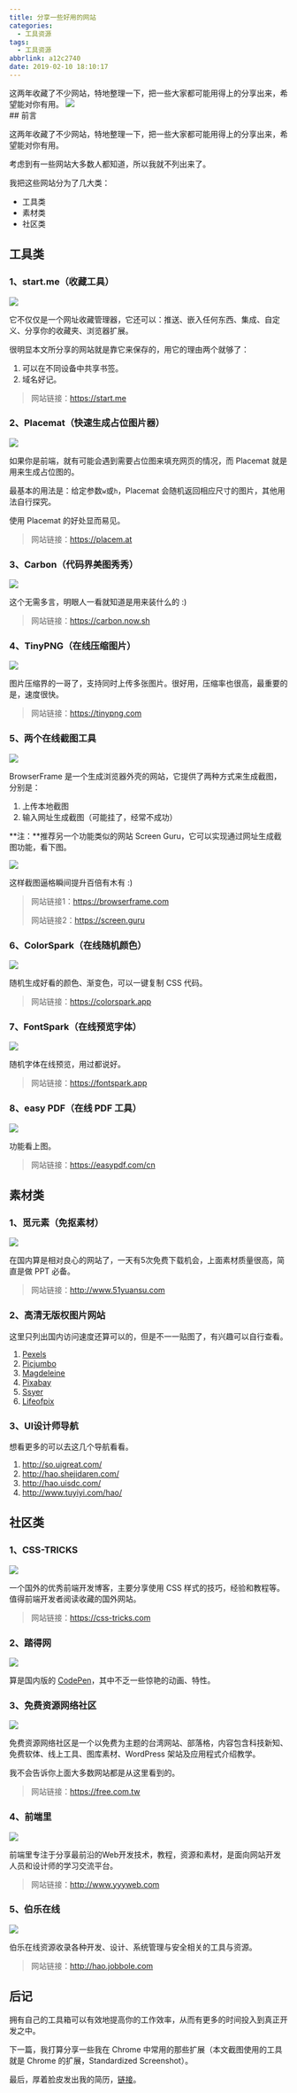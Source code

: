 ```yaml
---
title: 分享一些好用的网站
categories:
  - 工具资源
tags:
  - 工具资源
abbrlink: a12c2740
date: 2019-02-10 18:10:17
---
```

<div class="excerpt">
这两年收藏了不少网站，特地整理一下，把一些大家都可能用得上的分享出来，希望能对你有用。
<img src="https://ws1.sinaimg.cn/mw690/006mS5wEgy1g01kfsb325j31460lm78s.jpg" />
</div>
<!-- more -->
## 前言

这两年收藏了不少网站，特地整理一下，把一些大家都可能用得上的分享出来，希望能对你有用。

考虑到有一些网站大多数人都知道，所以我就不列出来了。

我把这些网站分为了几大类：

- 工具类
- 素材类
- 社区类

## 工具类

### 1、start.me（收藏工具）

![](https://ws1.sinaimg.cn/mw690/006mS5wEgy1g01kfsb325j31460lm78s.jpg)

它不仅仅是一个网址收藏管理器，它还可以：推送、嵌入任何东西、集成、自定义、分享你的收藏夹、浏览器扩展。

很明显本文所分享的网站就是靠它来保存的，用它的理由两个就够了：

1. 可以在不同设备中共享书签。
2. 域名好记。

> 网站链接：https://start.me

### 2、Placemat（快速生成占位图片器）

![](https://ws1.sinaimg.cn/mw690/006mS5wEgy1g01kofjhs1j31460lm0v6.jpg)

如果你是前端，就有可能会遇到需要占位图来填充网页的情况，而 Placemat 就是用来生成占位图的。

最基本的用法是：给定参数`w`或`h`，Placemat  会随机返回相应尺寸的图片，其他用法自行探究。

使用 Placemat  的好处显而易见。

> 网站链接：https://placem.at

### 3、Carbon（代码界美图秀秀）

![](https://ws1.sinaimg.cn/mw690/006mS5wEgy1g01l4ctkw0j31460lm40t.jpg)

这个无需多言，明眼人一看就知道是用来装什么的 :)

> 网站链接：https://carbon.now.sh

### 4、TinyPNG（在线压缩图片）

![](https://ws1.sinaimg.cn/mw690/006mS5wEgy1g01l85eym5j31460lmqgs.jpg)

图片压缩界的一哥了，支持同时上传多张图片。很好用，压缩率也很高，最重要的是，速度很快。

> 网站链接：https://tinypng.com

### 5、两个在线截图工具

![](https://ws1.sinaimg.cn/mw690/006mS5wEgy1g01lebp7hsj31460lm0ur.jpg)

BrowserFrame 是一个生成浏览器外壳的网站，它提供了两种方式来生成截图，分别是：

1. 上传本地截图
2. 输入网址生成截图（可能挂了，经常不成功）

**注：**推荐另一个功能类似的网站 Screen Guru，它可以实现通过网址生成截图功能，看下图。

![](https://ws1.sinaimg.cn/mw690/006mS5wEgy1g01lqsaguqj315s0sa0uf.jpg)

这样截图逼格瞬间提升百倍有木有 :)

> 网站链接1：https://browserframe.com
>
> 网站链接2：https://screen.guru

### 6、ColorSpark（在线随机颜色）

![](https://ws1.sinaimg.cn/mw690/006mS5wEgy1g01m1i2yflj31460lmmy5.jpg)

随机生成好看的颜色、渐变色，可以一键复制 CSS 代码。

> 网站链接：https://colorspark.app

### 7、FontSpark（在线预览字体）

![](https://ws1.sinaimg.cn/mw690/006mS5wEgy1g01m2n6sy4j31460lm0ts.jpg)

随机字体在线预览，用过都说好。

> 网站链接：https://fontspark.app

### 8、easy PDF（在线 PDF 工具）

![](https://ws1.sinaimg.cn/mw690/006mS5wEgy1g01m69eod2j31460lmwg6.jpg)

功能看上图。

> 网站链接：https://easypdf.com/cn

## 素材类

### 1、觅元素（免抠素材）

![](https://ws1.sinaimg.cn/mw690/006mS5wEgy1g01mae8r2xj31460lmapg.jpg)

在国内算是相对良心的网站了，一天有5次免费下载机会，上面素材质量很高，简直是做 PPT 必备。

> 网站链接：http://www.51yuansu.com

### 2、高清无版权图片网站

这里只列出国内访问速度还算可以的，但是不一一贴图了，有兴趣可以自行查看。

1. [Pexels](https://www.pexels.com/)
2. [Picjumbo](https://picjumbo.com/)
3. [Magdeleine](https://magdeleine.co/)
4. [Pixabay](https://pixabay.com/)
5. [Ssyer](https://www.ssyer.com/home)
6. [Lifeofpix](https://www.lifeofpix.com/)

### 3、UI设计师导航

想看更多的可以去这几个导航看看。

1. http://so.uigreat.com/
2. http://hao.shejidaren.com/
3. http://hao.uisdc.com/
4. http://www.tuyiyi.com/hao/

## 社区类

### 1、CSS-TRICKS

![](https://ws1.sinaimg.cn/mw690/006mS5wEgy1g01nfctm73j31460lmqal.jpg)

一个国外的优秀前端开发博客，主要分享使用 CSS 样式的技巧，经验和教程等。值得前端开发者阅读收藏的国外网站。

> 网站链接：https://css-tricks.com

### 2、踏得网

![](https://ws1.sinaimg.cn/mw690/006mS5wEgy1g01ni3d6wpj31460lmjwh.jpg)

算是国内版的 [CodePen](https://codepen.io/)，其中不乏一些惊艳的动画、特性。

### 3、免费资源网络社区

![](https://ws1.sinaimg.cn/mw690/006mS5wEgy1g01nm0f36ej31460lmaf0.jpg)

免费资源网络社区是一个以免费为主题的台湾网站、部落格，内容包含科技新知、免费软体、线上工具、图库素材、WordPress 架站及应用程式介绍教学。

我不会告诉你上面大多数网站都是从这里看到的。

> 网站链接：https://free.com.tw

### 4、前端里

![](https://ws1.sinaimg.cn/mw690/006mS5wEgy1g01nnppxtrj31460lm49o.jpg)

前端里专注于分享最前沿的Web开发技术，教程，资源和素材，是面向网站开发人员和设计师的学习交流平台。

> 网站链接：http://www.yyyweb.com

### 5、伯乐在线

![](https://ws1.sinaimg.cn/mw690/006mS5wEgy1g01no7r779j31460lmwgo.jpg)

伯乐在线资源收录各种开发、设计、系统管理与安全相关的工具与资源。

> 网站链接：http://hao.jobbole.com

## 后记

拥有自己的工具箱可以有效地提高你的工作效率，从而有更多的时间投入到真正开发之中。

下一篇，我打算分享一些我在 Chrome 中常用的那些扩展（本文截图使用的工具就是 Chrome 的扩展，Standardized Screenshot）。

最后，厚着脸皮发出我的简历，[链接](https://4ark.me/resume/)。